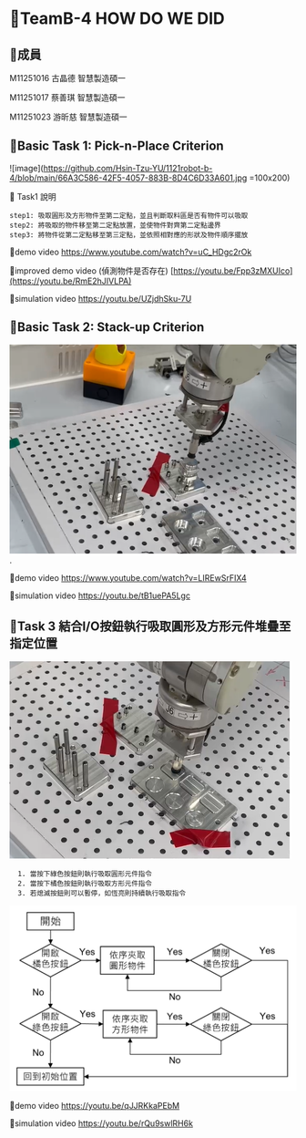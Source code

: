 # 👋TeamB-4 HOW DO WE DID
## 🙋成員
   M11251016 古晶德 智慧製造碩一
   
   M11251017 蔡善琪 智慧製造碩一
   
   M11251023 游昕慈 智慧製造碩一
   
## 🌱Basic Task 1: Pick-n-Place Criterion
 ![image](https://github.com/Hsin-Tzu-YU/1121robot-b-4/blob/main/66A3C586-42F5-4057-883B-8D4C6D33A601.jpg =100x200)
    
  🔹 Task1 說明    

    step1: 吸取圓形及方形物件至第二定點，並且判斷取料區是否有物件可以吸取
    step2: 將吸取的物件移至第二定點放置，並使物件對齊第二定點邊界
    step3: 將物件從第二定點移至第三定點，並依照相對應的形狀及物件順序擺放

  🔹demo video
    https://www.youtube.com/watch?v=uC_HDgc2rOk
  
  🔹improved demo video (偵測物件是否存在)
    [https://youtu.be/Fpp3zMXUIco](https://youtu.be/RmE2hJIVLPA)
  
  🔹simulation video
    https://youtu.be/UZjdhSku-7U
    
## 🌱Basic Task 2: Stack-up Criterion
  ![image](https://github.com/Hsin-Tzu-YU/1121robot-b-4/blob/main/%E8%9E%A2%E5%B9%95%E6%93%B7%E5%8F%96%E7%95%AB%E9%9D%A2%202023-11-28%20133143.png).
  
  🔹demo video
    https://www.youtube.com/watch?v=LIREwSrFIX4
    
  🔹simulation video
    https://youtu.be/tB1uePA5Lgc
        
## 🌱Task 3 結合I/O按鈕執行吸取圓形及方形元件堆疊至指定位置
  ![image](https://github.com/gujingde/gujingde/blob/main/%E8%9E%A2%E5%B9%95%E6%93%B7%E5%8F%96%E7%95%AB%E9%9D%A2%202023-11-28%20040012.png)


      1. 當按下綠色按鈕則執行吸取圓形元件指令
      2. 當按下橘色按鈕則執行吸取方形元件指令
      3. 若熄滅按鈕則可以暫停，如恆亮則持續執行吸取指令

      
      
   ![image](https://github.com/Hsin-Tzu-YU/1121robot-b-4/blob/main/Task3%E6%B5%81%E7%A8%8B%E5%9C%96.png)
         
  🔹demo video
    https://youtu.be/qJJRKkaPEbM
    
  🔹simulation video
    https://youtu.be/rQu9swlRH6k

